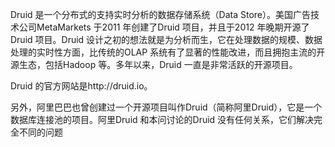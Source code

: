 Druid 是一个分布式的支持实时分析的数据存储系统（Data Store）。美国广告技术公司MetaMarkets 于2011 年创建了Druid 项目，并且于2012 年晚期开源了Druid 项目。Druid 设计之初的想法就是为分析而生，它在处理数据的规模、数据处理的实时性方面，比传统的OLAP 系统有了显著的性能改进，而且拥抱主流的开源生态，包括Hadoop 等。多年以来，Druid 一直是非常活跃的开源项目。 

Druid 的官方网站是http://druid.io。 

另外，阿里巴巴也曾创建过一个开源项目叫作Druid（简称阿里Druid），它是一个数据库连接池的项目。阿里Druid 和本问讨论的Druid 没有任何关系，它们解决完全不同的问题


